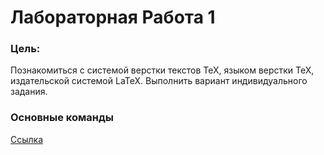 # Лабораторная Работа 1

### Цель: 
Познакомиться с системой верстки текстов TeX, языком верстки TeX, издательской системой LaTeX. Выполнить вариант индивидуального задания.


### Основные команды
[Ссылка](https://www.youtube.com/watch?v=u5ylkboKQXA&ab_channel=WEB%D0%A0%D0%90%D0%97%D0%A0%D0%90%D0%91%D0%9E%D0%A2%D0%9A%D0%90)

